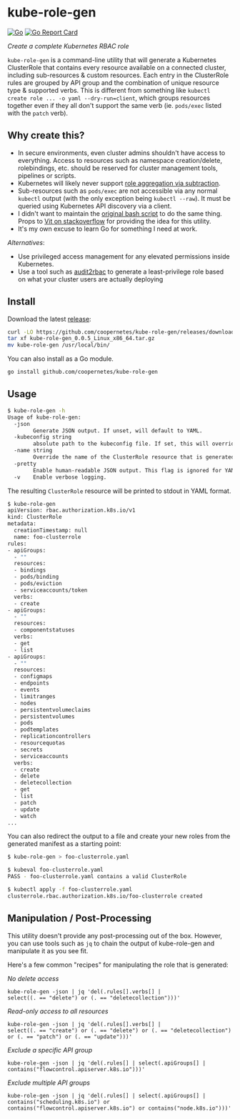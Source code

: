 # kube-role-gen
[![Go](https://github.com/coopernetes/kube-role-gen/workflows/Go/badge.svg)](https://github.com/coopernetes/kube-role-gen/actions?query=workflow%3AGo)
[![Go Report Card](https://goreportcard.com/badge/github.com/coopernetes/kube-role-gen)](https://goreportcard.com/report/github.com/coopernetes/kube-role-gen)

_Create a complete Kubernetes RBAC role_

`kube-role-gen` is a command-line utility that will generate a Kubernetes
ClusterRole that contains every resource available on a connected cluster,
including sub-resources & custom resources. Each entry in the ClusterRole
rules are grouped by API group and the combination of unique resource type &
supported verbs. This is different from something like
`kubectl create role ... -o yaml --dry-run=client`, which groups resources
together even if they all don't support the same verb (ie. `pods/exec` listed
with the `patch` verb).

## Why create this?
* In secure environments, even cluster admins shouldn't have access to
  everything. Access to resources such as namespace creation/delete,
  rolebindings, etc. should be reserved for cluster management tools, pipelines
  or scripts.
* Kubernetes will likely never support [role aggregation via subtraction](https://github.com/kubernetes/kubernetes/issues/70387).
* Sub-resources such as `pods/exec` are not accessible via any normal `kubectl`
  output (with the only exception being `kubectl --raw`). It must be queried
  using Kubernetes API discovery via a client.
* I didn't want to maintain the [original bash script](https://stackoverflow.com/a/57892189)
  to do the same thing. Props to [Vit on stackoverflow](https://stackoverflow.com/users/9929015/vit)
  for providing the idea for this utility.
* It's my own excuse to learn Go for something I need at work.

_Alternatives_:
- Use privileged access management for any elevated permissions inside Kubernetes.
- Use a tool such as [audit2rbac](https://github.com/liggitt/audit2rbac) to
  generate a least-privilege role based on what your cluster users are actually deploying

## Install

Download the latest [release](https://github.com/coopernetes/kube-role-gen/releases):

```bash
curl -LO https://github.com/coopernetes/kube-role-gen/releases/download/v0.0.5/kube-role-gen_0.0.5_Linux_x86_64.tar.gz
tar xf kube-role-gen_0.0.5_Linux_x86_64.tar.gz
mv kube-role-gen /usr/local/bin/
```

You can also install as a Go module.

```bash
go install github.com/coopernetes/kube-role-gen
```

## Usage

```bash
$ kube-role-gen -h
Usage of kube-role-gen:
  -json
        Generate JSON output. If unset, will default to YAML.
  -kubeconfig string
        absolute path to the kubeconfig file. If set, this will override the default behavior and ignore KUBECONFIG environment variable and/or $HOME/.kube/config file location.
  -name string
        Override the name of the ClusterRole resource that is generated (default "foo-clusterrole")
  -pretty
        Enable human-readable JSON output. This flag is ignored for YAML (always pretty-prints).
  -v    Enable verbose logging.
```

The resulting `ClusterRole` resource will be printed to stdout in YAML format.

```bash
$ kube-role-gen
apiVersion: rbac.authorization.k8s.io/v1
kind: ClusterRole
metadata:
  creationTimestamp: null
  name: foo-clusterrole
rules:
- apiGroups:
  - ""
  resources:
  - bindings
  - pods/binding
  - pods/eviction
  - serviceaccounts/token
  verbs:
  - create
- apiGroups:
  - ""
  resources:
  - componentstatuses
  verbs:
  - get
  - list
- apiGroups:
  - ""
  resources:
  - configmaps
  - endpoints
  - events
  - limitranges
  - nodes
  - persistentvolumeclaims
  - persistentvolumes
  - pods
  - podtemplates
  - replicationcontrollers
  - resourcequotas
  - secrets
  - serviceaccounts
  verbs:
  - create
  - delete
  - deletecollection
  - get
  - list
  - patch
  - update
  - watch
...
```

You can also redirect the output to a file and create your new roles from the generated manifest as a starting point:

```bash
$ kube-role-gen > foo-clusterrole.yaml

$ kubeval foo-clusterrole.yaml
PASS - foo-clusterrole.yaml contains a valid ClusterRole

$ kubectl apply -f foo-clusterrole.yaml
clusterrole.rbac.authorization.k8s.io/foo-clusterrole created
```


## Manipulation / Post-Processing
This utility doesn't provide any post-processing out of the box. However, you can use tools such as `jq` to
chain the output of kube-role-gen and manipulate it as you see fit. 

Here's a few common "recipes" for manipulating the role that is generated:

_No delete access_
```shell
kube-role-gen -json | jq 'del(.rules[].verbs[] |           
select((. == "delete") or (. == "deletecollection")))'
```

_Read-only access to all resources_
```shell
kube-role-gen -json | jq 'del(.rules[].verbs[] |           
select((. == "create") or (. == "delete") or (. == "deletecollection") or (. == "patch") or (. == "update")))'
```

_Exclude a specific API group_
```shell
kube-role-gen -json | jq 'del(.rules[] | select(.apiGroups[] | contains("flowcontrol.apiserver.k8s.io")))' 
```

_Exclude multiple API groups_
```shell
kube-role-gen -json | jq 'del(.rules[] | select(.apiGroups[] | contains("scheduling.k8s.io") or contains("flowcontrol.apiserver.k8s.io") or contains("node.k8s.io")))'
```

